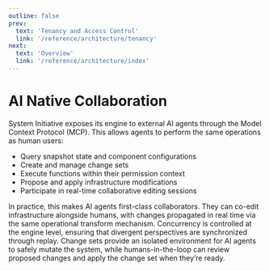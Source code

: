 ```yaml
---
outline: false
prev:
  text: 'Tenancy and Access Control'
  link: '/reference/architecture/tenancy'
next: 
  text: 'Overview'
  link: '/reference/architecture/index'
---
```


# AI Native Collaboration

System Initiative exposes its engine to external AI agents through the Model Context Protocol (MCP).  This allows agents to perform the same operations as human users:

- Query snapshot state and component configurations
- Create and manage change sets
- Execute functions within their permission context
- Propose and apply infrastructure modifications
- Participate in real-time collaborative editing sessions

In practice, this makes AI agents first-class collaborators.  They can co-edit infrastructure alongside humans, with changes propagated in real time via the same operational transform mechanism.  Concurrency is controlled at the engine level, ensuring that divergent perspectives are synchronized through replay. Change sets provide an isolated environment for AI agents to safely mutate the system, while humans-in-the-loop can review proposed changes and apply the change set when they’re ready.
